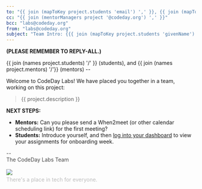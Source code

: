 ```yaml
---
to: "{{ join (mapToKey project.students 'email') ',' }}, {{ join (mapToKey project.mentors 'email') ','}}"
cc: "{{ join (mentorManagers project '@codeday.org') ',' }}"
bcc: "labs@codeday.org"
from: "labs@codeday.org"
subject: "Team Intro: {{{ join (mapToKey project.students 'givenName') ' <> ' }}} <> {{{ join (mapToKey project.mentors 'givenName') ' <> '}}}"
---
```


**(PLEASE REMEMBER TO REPLY-ALL.)**

{{ join (names project.students) '/' }} (students), and {{ join (names project.mentors) '/'}} (mentors) --

Welcome to CodeDay Labs! We have placed you together in a team, working on this project:

<blockquote>{{ project.description }}</blockquote>

**NEXT STEPS:**

- **Mentors:** Can you please send a When2meet (or other calendar scheduling link) for the first meeting?
- **Students:** Introduce yourself, and then [log into your dashboard](https://labs.codeday.org/dash) to view your assignments for onboarding week.

<div>
<div style="color: #484848;">--<br />The CodeDay Labs Team</div>
<div><br /><img src="https://f1.codeday.org/logo.png" /><a style="color: #bdbdbd; text-decoration: none;" href="https://www.youtube.com/watch?v=GKNBurEnGow" target="_blank" rel="noopener noreferrer"><br />There's a place in tech for everyone.</a><a style="color: #bdbdbd; text-decoration: none;" href="https://www.youtube.com/watch?v=GKNBurEnGow" target="_blank" rel="noopener noreferrer"><br /></a></div>
</div>
